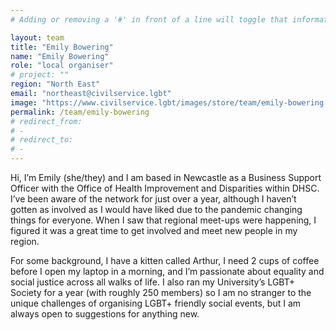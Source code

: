 ```yaml
---
# Adding or removing a '#' in front of a line will toggle that information off and on from being processed. 

layout: team
title: "Emily Bowering"
name: "Emily Bowering"
role: "local organiser"
# project: ""
region: "North East"
email: "northeast@civilservice.lgbt"
image: "https://www.civilservice.lgbt/images/store/team/emily-bowering.jpg"
permalink: /team/emily-bowering
# redirect_from: 
# - 
# redirect_to: 
# - 
---
```


Hi, I’m Emily (she/they) and I am based in Newcastle as a Business Support Officer with the Office of Health Improvement and Disparities within DHSC. I’ve been aware of the network for just over a year, although I haven’t gotten as involved as I would have liked due to the pandemic changing things for everyone. When I saw that regional meet-ups were happening, I figured it was a great time to get involved and meet new people in my region.

For some background, I have a kitten called Arthur, I need 2 cups of coffee before I open my laptop in a morning, and I’m passionate about equality and social justice across all walks of life. I also ran my University’s LGBT+ Society for a year (with roughly 250 members) so I am no stranger to the unique challenges of organising LGBT+ friendly social events, but I am always open to suggestions for anything new. 

